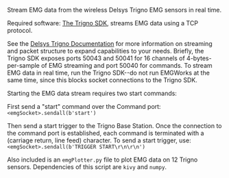 Stream EMG data from the wireless Delsys Trigno EMG sensors in real time. 

Required software: [The Trigno SDK](https://www.delsys.com/sdk/), streams EMG data using a TCP
protocol. 

See the [Delsys Trigno Documentation](https://www.delsys.com/downloads/USERSGUIDE/trigno/sdk.pdf) for more
information on streaming and packet structure to expand capabilities to your needs. Briefly, the
Trigno SDK exposes ports 50043 and 50041 for 16 channels of 4-bytes-per-sample of EMG streaming and port 50040 for
commands. To stream EMG data in real time, run the Trigno SDK--do not run EMGWorks at the same time,
since this blocks socket connections to the Trigno SDK. 

Starting the EMG data stream requires two start commands:

First send a "start" command over the Command port: `<emgSocket>.sendall(b'start')`

Then send a start trigger to the Trigno Base Station. Once the connection to the command port is
established, each command is terminated with a <CR><LF>
(carriage return, line feed) character. To send a start trigger, use: `<emgSocket>.sendall(b'TRIGGER
START\r\n\r\n')`

Also included is an `emgPlotter.py` file to plot EMG data on 12 Trigno sensors. Dependencies of this
script are `kivy` and `numpy`. 
